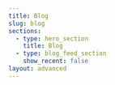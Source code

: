 ```yaml
---
title: Blog
slug: blog
sections:
  - type: hero_section
    title: Blog
  - type: blog_feed_section
    show_recent: false
layout: advanced
---
```

